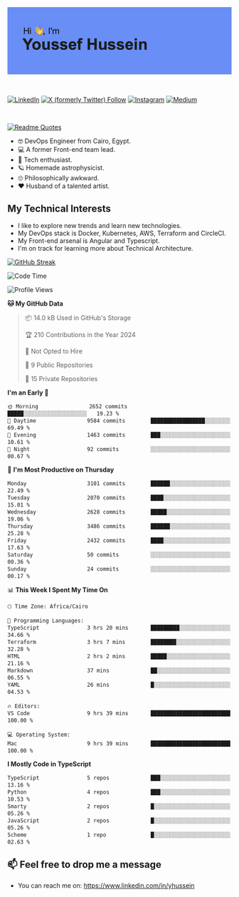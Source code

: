 [![Youssef's GitHub Banner](./assets/youssef-hussein.png)](https://github.com/yorki404)

</br>

[![LinkedIn](https://img.shields.io/badge/linkedin-%230077B5.svg?style=for-the-badge&logo=linkedin&logoColor=white)](https://www.linkedin.com/in/yhussein/)
[![X (formerly Twitter) Follow](https://img.shields.io/twitter/follow/devqik_?style=for-the-badge&logo=X&logoColor=White&labelColor=White)](https://twitter.com/devqik_)
[![Instagram](https://img.shields.io/badge/devqik-E4405F?style=for-the-badge&logo=Instagram&logoColor=white)](https://instagram.com/devqik)
[![Medium](https://img.shields.io/badge/Medium-12100E?style=for-the-badge&logo=medium&logoColor=white)](https://medium.com/@devqik)

</br>

[![Readme Quotes](https://quotes-github-readme.vercel.app/api?type=horizontal&theme=dark)](https://github.com/piyushsuthar/github-readme-quotes)

- :nerd_face: DevOps Engineer from Cairo, Egypt.
- :computer: A former Front-end team lead.
- :satellite: Tech enthusiast.
- :ringed_planet: Homemade astrophysicist.
- :roll_eyes: Philosophically awkward.
- :heart: Husband of a talented artist.

## My Technical Interests

- I like to explore new trends and learn new technologies.
- My DevOps stack is Docker, Kubernetes, AWS, Terraform and CircleCI.
- My Front-end arsenal is Angular and Typescript.
- I'm on track for learning more about Technical Architecture.

[![GitHub Streak](https://streak-stats.demolab.com/?user=devqik&theme=dark)](https://git.io/streak-stats)

<!--START_SECTION:waka-->
![Code Time](http://img.shields.io/badge/Code%20Time-716%20hrs%2059%20mins-blue)

![Profile Views](http://img.shields.io/badge/Profile%20Views-0-blue)

**🐱 My GitHub Data** 

> 📦 14.0 kB Used in GitHub's Storage 
 > 
> 🏆 210 Contributions in the Year 2024
 > 
> 🚫 Not Opted to Hire
 > 
> 📜 9 Public Repositories 
 > 
> 🔑 15 Private Repositories 
 > 
**I'm an Early 🐤** 

```text
🌞 Morning                2652 commits        █████░░░░░░░░░░░░░░░░░░░░   19.23 % 
🌆 Daytime                9584 commits        █████████████████░░░░░░░░   69.49 % 
🌃 Evening                1463 commits        ███░░░░░░░░░░░░░░░░░░░░░░   10.61 % 
🌙 Night                  92 commits          ░░░░░░░░░░░░░░░░░░░░░░░░░   00.67 % 
```
📅 **I'm Most Productive on Thursday** 

```text
Monday                   3101 commits        ██████░░░░░░░░░░░░░░░░░░░   22.49 % 
Tuesday                  2070 commits        ████░░░░░░░░░░░░░░░░░░░░░   15.01 % 
Wednesday                2628 commits        █████░░░░░░░░░░░░░░░░░░░░   19.06 % 
Thursday                 3486 commits        ██████░░░░░░░░░░░░░░░░░░░   25.28 % 
Friday                   2432 commits        ████░░░░░░░░░░░░░░░░░░░░░   17.63 % 
Saturday                 50 commits          ░░░░░░░░░░░░░░░░░░░░░░░░░   00.36 % 
Sunday                   24 commits          ░░░░░░░░░░░░░░░░░░░░░░░░░   00.17 % 
```


📊 **This Week I Spent My Time On** 

```text
🕑︎ Time Zone: Africa/Cairo

💬 Programming Languages: 
TypeScript               3 hrs 20 mins       █████████░░░░░░░░░░░░░░░░   34.66 % 
Terraform                3 hrs 7 mins        ████████░░░░░░░░░░░░░░░░░   32.28 % 
HTML                     2 hrs 2 mins        █████░░░░░░░░░░░░░░░░░░░░   21.16 % 
Markdown                 37 mins             ██░░░░░░░░░░░░░░░░░░░░░░░   06.55 % 
YAML                     26 mins             █░░░░░░░░░░░░░░░░░░░░░░░░   04.53 % 

🔥 Editors: 
VS Code                  9 hrs 39 mins       █████████████████████████   100.00 % 

💻 Operating System: 
Mac                      9 hrs 39 mins       █████████████████████████   100.00 % 
```

**I Mostly Code in TypeScript** 

```text
TypeScript               5 repos             ███░░░░░░░░░░░░░░░░░░░░░░   13.16 % 
Python                   4 repos             ███░░░░░░░░░░░░░░░░░░░░░░   10.53 % 
Smarty                   2 repos             █░░░░░░░░░░░░░░░░░░░░░░░░   05.26 % 
JavaScript               2 repos             █░░░░░░░░░░░░░░░░░░░░░░░░   05.26 % 
Scheme                   1 repo              █░░░░░░░░░░░░░░░░░░░░░░░░   02.63 % 
```




<!--END_SECTION:waka-->

## 📫 Feel free to drop me a message
- You can reach me on: https://www.linkedin.com/in/yhussein
